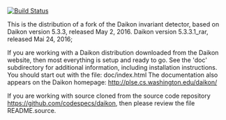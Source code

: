 [![Build Status](https://travis-ci.org/rarworld/daikon.svg?branch=FeatureExceptionHandling)](https://travis-ci.org/rarworld/daikon)

This is the distribution of a fork of the Daikon invariant detector,
based on Daikon version 5.3.3, released May 2, 2016.
Daikon version 5.3.3.1_rar, released Mai 24, 2016;

If you are working with a Daikon distribution downloaded from the Daikon
website, then most everything is setup and ready to go.  See the 'doc'
subdirectory for additional information, including installation instructions.
You should start out with the file:
  doc/index.html
The documentation also appears on the Daikon homepage:
  http://plse.cs.washington.edu/daikon/

If you are working with source cloned from the source code repository
https://github.com/codespecs/daikon, then please review the file
README.source.
